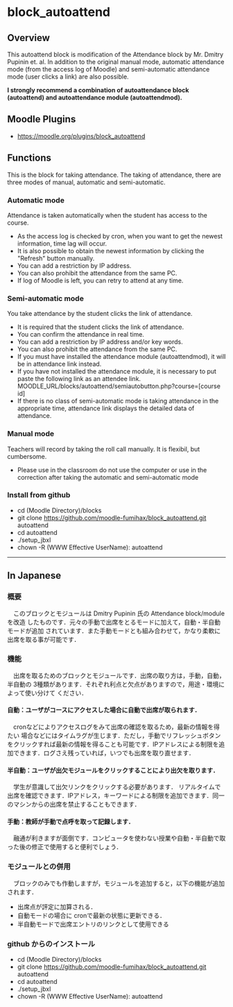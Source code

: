 # block_autoattend

## Overview
 This autoattend block is modification of the Attendance block by Mr. Dmitry Pupinin et. al.
 In addition to the original manual mode, automatic attendance mode (from the access log of Moodle) and semi-automatic 
attendance mode (user clicks a link) are also possible.

 **I strongly recommend a combination of autoattendance block (autoattend) and autoattendance module (autoattendmod).**

## Moodle Plugins
- https://moodle.org/plugins/block_autoattend

## Functions
 This is the block for taking attendance. 
 The taking of attendance, there are three modes of manual, automatic and semi-automatic.

### Automatic mode
  Attendance is taken automatically when the student has access to the course.
  - As the access log is checked by cron, when you want to get the newest information, time lag will occur.
  - It is also possible to obtain the newest information by clicking the "Refresh" button manually.
  - You can add a restriction by IP address.
  - You can also prohibit the attendance from the same PC.
  - If log of Moodle is left, you can retry to attend at any time.

### Semi-automatic mode
  You take attendance by the student clicks the link of attendance.
  - It is required that the student clicks the link of attendance.
  - You can confirm the attendance in real time.
  - You can add a restriction by IP address and/or key words.
  - You can also prohibit the attendance from the same PC.
  - If you must have installed the attendance module (autoattendmod), it will be in attendance link instead.
  - If you have not installed the attendance module, it is necessary to put paste the following 
    link as an attendee link.
         MOODLE_URL/blocks/autoattend/semiautobutton.php?course=[course id]
  - If there is no class of semi-automatic mode is taking attendance in the appropriate time, attendance link 
    displays the detailed data of attendance.

### Manual mode
  Teachers will record by taking the roll call manually. It is flexibil, but cumbersome.
  - Please use in the classroom do not use the computer or use in the correction after taking the automatic and semi-automatic mode

### Install from github
+ cd (Moodle Directory)/blocks
+ git clone https://github.com/moodle-fumihax/block_autoattend.git autoattend
+ cd autoattend
+ ./setup_jbxl
+ chown -R (WWW Effective UserName): autoattend

----------
## In Japanese

### 概要
　このブロックとモジュールは Dmitry Pupinin 氏の Attendance block/module を改造
したものです．元々の手動で出席をとるモードに加えて，自動・半自動モードが追加
されています．また手動モードとも組み合わせて，かなり柔軟に出席を取る事が可能です．

### 機能
　出席を取るためのブロックとモジュールです．出席の取り方は，手動，自動，半自動の
3種類があります．それぞれ利点と欠点がありますので，用途・環境によって使い分けて
ください．

#### 自動：ユーザがコースにアクセスした場合に自動で出席が取られます．
　cronなどによりアクセスログをみて出席の確認を取るため，最新の情報を得たい
場合などにはタイムラグが生じます．ただし，手動でリフレッシュボタンをクリックすれば最新の情報を得ることも可能です．IPアドレスによる制限を追加できます．ログさえ残っていれば，いつでも出席を取り直せます．

#### 半自動：ユーザが出欠モジュールをクリックすることにより出欠を取ります．
　学生が意識して出欠リンクをクリックする必要があります．
リアルタイムで出席を確認できます．IPアドレス，キーワードによる制限を追加できます．同一のマシンからの出席を禁止することもできます．

#### 手動：教師が手動で点呼を取って記録します．
　融通が利きますが面倒です．コンピュータを使わない授業や自動・半自動で取った後の修正で使用すると便利でしょう．

### モジュールとの併用
　ブロックのみでも作動しますが，モジュールを追加すると，以下の機能が追加されます．
+ 出席点が評定に加算される．
+ 自動モードの場合に cronで最新の状態に更新できる．
+ 半自動モードで出席エントリのリンクとして使用できる

### github からのインストール
+ cd (Moodle Directory)/blocks
+ git clone https://github.com/moodle-fumihax/block_autoattend.git autoattend
+ cd autoattend
+ ./setup_jbxl
+ chown -R (WWW Effective UserName): autoattend
  
